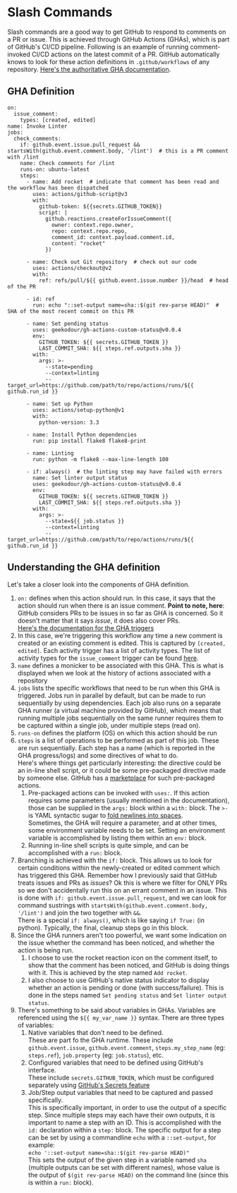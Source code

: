 # Slash Commands

Slash commands are a good way to get GitHub to respond to comments on a PR or issue. This is achieved through GitHub Actions (GHAs), which is part of GitHub's CI/CD pipeline. Following is an example of running comment-invoked CI/CD actions on the latest commit of a PR. GitHub automatically knows to look for these action definitions in `.github/workflows` of any repository. [Here's the authoritative GHA documentation][GHA documentation].

## GHA Definition

```
on:
  issue_comment:
    types: [created, edited]
name: Invoke Linter
jobs:
  check_comments:
    if: github.event.issue.pull_request && startsWith(github.event.comment.body, '/lint')  # this is a PR comment with /lint
    name: Check comments for /lint
    runs-on: ubuntu-latest
    steps:
      - name: Add rocket  # indicate that comment has been read and the workflow has been dispatched
        uses: actions/github-script@v3
        with:
          github-token: ${{secrets.GITHUB_TOKEN}}
          script: |
            github.reactions.createForIssueComment({
              owner: context.repo.owner,
              repo: context.repo.repo,
              comment_id: context.payload.comment.id,
              content: "rocket"
            })

      - name: Check out Git repository  # check out our code
        uses: actions/checkout@v2
        with:
          ref: refs/pull/${{ github.event.issue.number }}/head  # head of the PR

      - id: ref
        run: echo "::set-output name=sha::$(git rev-parse HEAD)"  # SHA of the most recent commit on this PR

      - name: Set pending status
        uses: geekodour/gh-actions-custom-status@v0.0.4
        env:
          GITHUB_TOKEN: ${{ secrets.GITHUB_TOKEN }}
          LAST_COMMIT_SHA: ${{ steps.ref.outputs.sha }}
        with:
          args: >-
            --state=pending
            --context=linting
            --target_url=https://github.com/path/to/repo/actions/runs/${{ github.run_id }}

      - name: Set up Python
        uses: actions/setup-python@v1
        with:
          python-version: 3.3

      - name: Install Python dependencies
        run: pip install flake8 flake8-print

      - name: Linting
        run: python -m flake8 --max-line-length 100

      - if: always()  # the linting step may have failed with errors
        name: Set linter output status
        uses: geekodour/gh-actions-custom-status@v0.0.4
        env:
          GITHUB_TOKEN: ${{ secrets.GITHUB_TOKEN }}
          LAST_COMMIT_SHA: ${{ steps.ref.outputs.sha }}
        with:
          args: >-
            --state=${{ job.status }}
            --context=linting
            --target_url=https://github.com/path/to/repo/actions/runs/${{ github.run_id }}
```

## Understanding the GHA definition

Let's take a closer look into the components of GHA definition.

1. `on:` defines when this action should run. In this case, it says that the action should run when there is an issue comment. **Point to note, here**: GitHub considers PRs to be issues in so far as GHA is concerned. So it doesn't matter that it says *issue*, it does also cover PRs.  
[Here's the documentation for the GHA triggers][GHA triggers]
2. In this case, we're triggering this workflow any time a new comment is created or an existing comment is edited. This is captured by `[created, edited]`. Each activity trigger has a list of activity types. The list of activity types for the `issue_comment` trigger can be found [here][issue_comment activity types].
3. `name` defines a monicker to be associated with this GHA. This is what is displayed when we look at the history of actions associated with a repository
4. `jobs` lists the specific workflows that need to be run when this GHA is triggered. Jobs run in parallel by default, but can be made to run sequentially by using dependencies. Each job also runs on a separate GHA runner (a virtual machine provided by GitHub), which means that running multiple jobs sequentially on the same runner requires them to be captured within a single job, under multiple steps (read on).
5. `runs-on` defines the platform (OS) on which this action should be run
6. `steps` is a list of operations to be performed as part of this job. These are run sequentially. Each step has a name (which is reported in the GHA progress/logs) and some directives of what to do.  
Here's where things get particularly interesting: the directive could be an in-line shell script, or it could be some pre-packaged directive made by someone else. GitHub has a [marketplace][GHA marketplace] for such pre-packaged actions.
   1. Pre-packaged actions can be invoked with `uses:`. If this action requires some parameters (usually mentioned in the documentation), those can be supplied in the `args:` block within a `with:` block. The `>-` is YAML syntactic sugar to [fold newlines into spaces][YAML multiline].  
   Sometimes, the GHA will require a parameter, and at other times, some environment variable needs to be set. Setting an environment variable is accomplished by listing them within an `env:` block.
   2. Running in-line shell scripts is quite simple, and can be accomplished with a `run:` block.
7. Branching is achieved with the `if:` block. This allows us to look for certain conditions within the newly-created or edited comment which has triggered this GHA. Remember how I previously said that GitHub treats issues and PRs as _issues_? Ok this is where we filter for ONLY PRs so we don't accidentally run this on an errant comment in an issue. This is done with `if: github.event.issue.pull_request`, and we can look for command sustrings with `startsWith(github.event.comment.body, '/lint')` and join the two together with `&&`.  
  There is a special `if: always()`, which is like saying `if True:` (in python). Typically, the final, cleanup steps go in this block.
8. Since the GHA runners aren't too powerful, we want some indication on the issue whether the command has been noticed, and whether the action is being run. 
   1. I choose to use the rocket reaction icon on the comment itself, to show that the comment has been noticed, and GitHub is doing things with it. This is achieved by the step named `Add rocket`.
   2. I also choose to use GitHub's native status indicator to display whether an action is pending or done (with success/failure). This is done in the steps named `Set pending status` and `Set linter output status`.
9. There's something to be said about variables in GHAs. Variables are referenced using the `${{ my_var_name }}` syntax. There are three types of variables:
   1. Native variables that don't need to be defined.  
   These are part fo the GHA runtime. These include `github.event.issue`, `github.event.comment`, `steps.my_step_name` (eg: `steps.ref`), `job.property` (eg: `job.status`), etc.
   2. Configured variables that need to be defined using GitHub's interface.  
   These include `secrets.GITHUB_TOKEN`, which must be configured separately using [GitHub's Secrets feature][GH secrets]
   3. Job/Step output variables that need to be captured and passed specifically.  
   This is specifically important, in order to use the output of a specific step. Since multiple steps may each have their own outputs, it is important to name a step with an ID. This is accomplished with the `id:` declaration within a `step:` block. The specific output for a step can be set by using a commandline `echo` with a `::set-output`, for example:  
   ```echo '::set-output name=sha::$(git rev-parse HEAD)"```  
   This sets the output of the given step in a variable named `sha` (multiple outputs can be set with different names), whose value is the output of `$(git rev-parse HEAD)` on the command line (since this is within a `run:` block).
     

[GHA triggers]:https://docs.github.com/en/actions/using-workflows/events-that-trigger-workflows
[issue_comment activity types]: https://docs.github.com/en/actions/using-workflows/events-that-trigger-workflows#issue_comment
[GHA documentation]: https://docs.github.com/en/actions/using-workflows/workflow-syntax-for-github-actions#jobs
[GHA marketplace]: https://github.com/marketplace?type=actions
[YAML multiline]: https://docs.ansible.com/ansible/latest/reference_appendices/YAMLSyntax.html
[GH secrets]: https://docs.github.com/en/actions/security-guides/encrypted-secrets